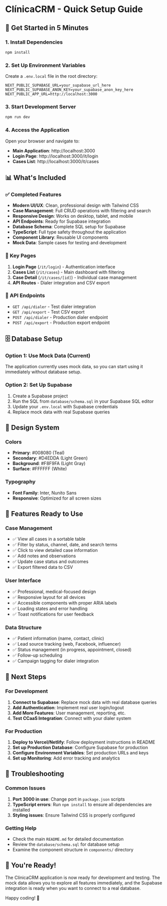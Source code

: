 # ClínicaCRM - Quick Setup Guide

## 🚀 Get Started in 5 Minutes

### 1. Install Dependencies
```bash
npm install
```

### 2. Set Up Environment Variables
Create a `.env.local` file in the root directory:
```env
NEXT_PUBLIC_SUPABASE_URL=your_supabase_url_here
NEXT_PUBLIC_SUPABASE_ANON_KEY=your_supabase_anon_key_here
NEXT_PUBLIC_APP_URL=http://localhost:3000
```

### 3. Start Development Server
```bash
npm run dev
```

### 4. Access the Application
Open your browser and navigate to:
- **Main Application**: http://localhost:3000
- **Login Page**: http://localhost:3000/it/login
- **Cases List**: http://localhost:3000/it/cases

## 📊 What's Included

### ✅ Completed Features
- **Modern UI/UX**: Clean, professional design with Tailwind CSS
- **Case Management**: Full CRUD operations with filtering and search
- **Responsive Design**: Works on desktop, tablet, and mobile
- **API Endpoints**: Ready for Supabase integration
- **Database Schema**: Complete SQL setup for Supabase
- **TypeScript**: Full type safety throughout the application
- **Component Library**: Reusable UI components
- **Mock Data**: Sample cases for testing and development

### 🎯 Key Pages
1. **Login Page** (`/it/login`) - Authentication interface
2. **Cases List** (`/it/cases`) - Main dashboard with filtering
3. **Case Detail** (`/it/cases/[id]`) - Individual case management
4. **API Routes** - Dialer integration and CSV export

### 🔧 API Endpoints
- `GET /api/dialer` - Test dialer integration
- `GET /api/export` - Test CSV export
- `POST /api/dialer` - Production dialer endpoint
- `POST /api/export` - Production export endpoint

## 🗄 Database Setup

### Option 1: Use Mock Data (Current)
The application currently uses mock data, so you can start using it immediately without database setup.

### Option 2: Set Up Supabase
1. Create a Supabase project
2. Run the SQL from `database/schema.sql` in your Supabase SQL editor
3. Update your `.env.local` with Supabase credentials
4. Replace mock data with real Supabase queries

## 🎨 Design System

### Colors
- **Primary**: #008080 (Teal)
- **Secondary**: #D4EDDA (Light Green)
- **Background**: #F8F9FA (Light Gray)
- **Surface**: #FFFFFF (White)

### Typography
- **Font Family**: Inter, Nunito Sans
- **Responsive**: Optimized for all screen sizes

## 📱 Features Ready to Use

### Case Management
- ✅ View all cases in a sortable table
- ✅ Filter by status, channel, date, and search terms
- ✅ Click to view detailed case information
- ✅ Add notes and observations
- ✅ Update case status and outcomes
- ✅ Export filtered data to CSV

### User Interface
- ✅ Professional, medical-focused design
- ✅ Responsive layout for all devices
- ✅ Accessible components with proper ARIA labels
- ✅ Loading states and error handling
- ✅ Toast notifications for user feedback

### Data Structure
- ✅ Patient information (name, contact, clinic)
- ✅ Lead source tracking (web, Facebook, influencer)
- ✅ Status management (in progress, appointment, closed)
- ✅ Follow-up scheduling
- ✅ Campaign tagging for dialer integration

## 🔄 Next Steps

### For Development
1. **Connect to Supabase**: Replace mock data with real database queries
2. **Add Authentication**: Implement real user login/logout
3. **Add More Features**: User management, reporting, etc.
4. **Test CCaaS Integration**: Connect with your dialer system

### For Production
1. **Deploy to Vercel/Netlify**: Follow deployment instructions in README
2. **Set up Production Database**: Configure Supabase for production
3. **Configure Environment Variables**: Set production URLs and keys
4. **Set up Monitoring**: Add error tracking and analytics

## 🐛 Troubleshooting

### Common Issues
1. **Port 3000 in use**: Change port in `package.json` scripts
2. **TypeScript errors**: Run `npm install` to ensure all dependencies are installed
3. **Styling issues**: Ensure Tailwind CSS is properly configured

### Getting Help
- Check the main `README.md` for detailed documentation
- Review the `database/schema.sql` for database setup
- Examine the component structure in `components/` directory

## 🎉 You're Ready!

The ClínicaCRM application is now ready for development and testing. The mock data allows you to explore all features immediately, and the Supabase integration is ready when you want to connect to a real database.

Happy coding! 🚀 